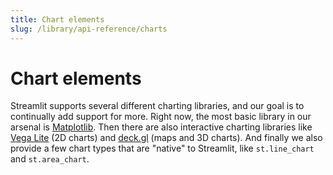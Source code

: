 ```yaml
---
title: Chart elements
slug: /library/api-reference/charts
---
```


# Chart elements

Streamlit supports several different charting libraries, and our goal is to
continually add support for more. Right now, the most basic library in our
arsenal is [Matplotlib](https://matplotlib.org/). Then there are also
interactive charting libraries like [Vega
Lite](https://vega.github.io/vega-lite/) (2D charts) and
[deck.gl](https://github.com/uber/deck.gl) (maps and 3D charts). And
finally we also provide a few chart types that are "native" to Streamlit,
like `st.line_chart` and `st.area_chart`.

<Autofunction function="streamlit.line_chart" />
<Autofunction function="streamlit.area_chart" />
<Autofunction function="streamlit.bar_chart" />
<Autofunction function="streamlit.pyplot" />
<Autofunction function="streamlit.altair_chart" />
<Autofunction function="streamlit.vega_lite_chart" />
<Autofunction function="streamlit.plotly_chart" />
<Autofunction function="streamlit.bokeh_chart" />
<Autofunction function="streamlit.pydeck_chart" />
<Autofunction function="streamlit.graphviz_chart" />
<Autofunction function="streamlit.map" />
